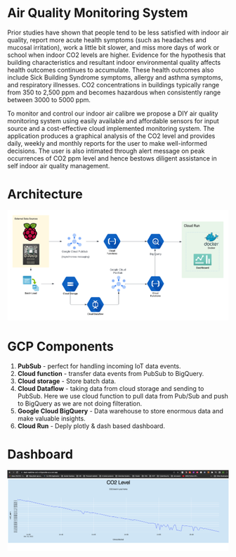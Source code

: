# Air Quality Monitoring System

Prior studies have shown that people tend to be less satisfied with indoor air quality, report more acute health symptoms (such as headaches and mucosal irritation), work a little bit slower, and miss more days of work or school when indoor CO2 levels are higher. Evidence for the hypothesis that building characteristics and resultant indoor environmental quality affects health outcomes continues to accumulate. These health outcomes also include Sick Building Syndrome symptoms, allergy and asthma symptoms, and respiratory illnesses. CO2 concentrations in buildings typically range from 350 to 2,500 ppm and becomes hazardous when consistently range between 3000 to 5000 ppm.

To monitor and control our indoor air calibre we propose a DIY air quality monitoring system using easily available and affordable sensors for input source and a cost-effective cloud implemented monitoring system. The application produces a graphical analysis of the CO2 level and provides daily, weekly and monthly reports for the user to make well-informed decisions. The user is also intimated through alert message on peak occurrences of CO2 ppm level and hence bestows diligent assistance in self indoor air quality management.

# Architecture

![Alt text](/images/architecture.png?raw=true)

# GCP Components
1.  __PubSub__ - perfect for handling incoming IoT data events.
2.  __Cloud function__ - transfer data events from PubSub to BigQuery.
3.  __Cloud storage__ - Store batch data.
4.  __Cloud Dataflow__ - taking data from cloud storage and sending to PubSub. Here we use cloud function to pull data from Pub/Sub and push to BigQuery as we are not doing filteration.
5.  __Google Cloud BigQuery__ - Data warehouse to store enormous data and make valuable insights.
6.  __Cloud Run__ - Deply plotly & dash based dashboard.

# Dashboard

![Alt text](/images/dashboard.png?raw=true)

